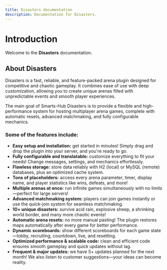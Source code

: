 ```yaml
---
title: Disasters documentation
description: Documentation for Disasters.
---
```

# Introduction
Welcome to the **Disasters** documentation.

## About Disasters
Disasters is a fast, reliable, and feature-packed arena 
plugin designed for competitive and chaotic gameplay. It combines ease of 
use with deep customization, allowing you to create unique arenas filled with unpredictable 
events and smooth player experiences.

The main goal of Smarts-Hub Disasters is to provide a flexible and high-performance system for hosting multiplayer arena games, complete with automatic resets, advanced matchmaking, and fully configurable mechanics.

### Some of the features include:
- **Easy setup and installation:** get started in minutes! Simply drag and drop the plugin into your server, and you're ready to go.
- **Fully configurable and translatable:** customize everything to fit your needs! Change messages, settings, and mechanics effortlessly.
- **Flawless storage:** store data reliably with H2 (local) or MySQL (remote) databases, plus an optimized cache system.
- **Tons of placeholders:** access every arena parameter, timer, display name, and player statistics like wins, defeats, and more!
- **Multiple arenas at once:** run infinite games simultaneously with no limits—perfect for large servers!
- **Advanced matchmaking system:** players can join games instantly or use the quick-join system for seamless matchmaking.
- **10+ unique disasters:** survive acid rain, explosive sheep, a shrinking world border, and many more chaotic events!
- **Automatic arena resets:** no more manual pasting! The plugin restores maps automatically after every game for better performance.
- **Dynamic scoreboards:** show different scoreboards for each game state—lobby, recruiting, countdown, live, and resetting.
- **Optimized performance & scalable code:** clean and efficient code ensures smooth gameplay and quick updates without lag.
- **Frequent & major updates:** we have 5+ updates planned for the next month! We also listen to customer suggestions—your ideas can become reality.